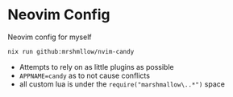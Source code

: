# Neovim Config

Neovim config for myself

```bash 
nix run github:mrshmllow/nvim-candy
```

- Attempts to rely on as little plugins as possible
- `APPNAME=candy` as to not cause conflicts
- all custom lua is under the `require("marshmallow\..*")` space
